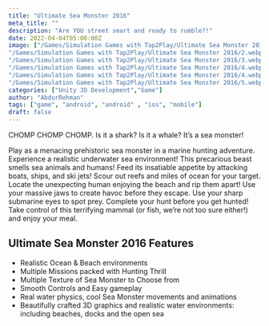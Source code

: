 ```yaml
---
title: "Ultimate Sea Monster 2016"
meta_title: ""
description: "Are YOU street smart and ready to rumble?!"
date: 2022-04-04T05:00:00Z
image: ["/Games/Simulation Games with Tap2Play/Ultimate Sea Monster 2016/1.webp",
"/Games/Simulation Games with Tap2Play/Ultimate Sea Monster 2016/2.webp",
"/Games/Simulation Games with Tap2Play/Ultimate Sea Monster 2016/3.webp",
"/Games/Simulation Games with Tap2Play/Ultimate Sea Monster 2016/4.webp",
"/Games/Simulation Games with Tap2Play/Ultimate Sea Monster 2016/4.webp",
"/Games/Simulation Games with Tap2Play/Ultimate Sea Monster 2016/5.webp"]
categories: ["Unity 3D Development","Game"]
author: "AbdurRehman"
tags: ["game", "android", "android" , "ios", "mobile"]
draft: false
---
```


CHOMP CHOMP CHOMP. Is it a shark? Is it a whale? It’s a sea monster!

Play as a menacing prehistoric sea monster in a marine hunting adventure. Experience a realistic underwater sea environment! This precarious beast smells sea animals and humans! Feed its insatiable appetite by attacking boats, ships, and ski jets! Scour out reefs and miles of ocean for your target. Locate the unexpecting human enjoying the beach and rip them apart! Use your massive jaws to create havoc before they escape. Use your sharp submarine eyes to spot prey. Complete your hunt before you get hunted! Take control of this terrifying mammal (or fish, we’re not too sure either!) and enjoy your meal.

## Ultimate Sea Monster 2016 Features

- Realistic Ocean & Beach environments
- Multiple Missions packed with Hunting Thrill
- Multiple Texture of Sea Monster to Choose from
- Smooth Controls and Easy gameplay
- Real water physics, cool Sea Monster movements and animations
- Beautifully crafted 3D graphics and realistic water environments: including beaches, docks and the open sea
